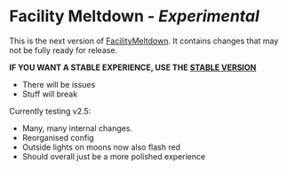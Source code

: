 # Facility Meltdown - *Experimental*
This is the next version of [FacilityMeltdown](https://thunderstore.io/c/lethal-company/p/loaforc/FacilityMeltdown/). It contains changes that may not be fully ready for release.

**IF YOU WANT A STABLE EXPERIENCE, USE THE [STABLE VERSION](https://thunderstore.io/c/lethal-company/p/loaforc/FacilityMeltdown/)**

- There will be issues
- Stuff will break

Currently testing v2.5:
- Many, many internal changes.
- Reorganised config
- Outside lights on moons now also flash red
- Should overall just be a more polished experience